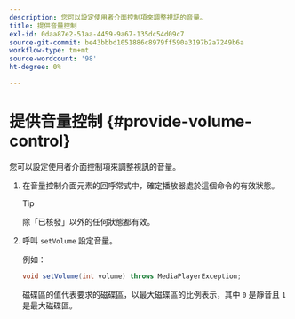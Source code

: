 ```yaml
---
description: 您可以設定使用者介面控制項來調整視訊的音量。
title: 提供音量控制
exl-id: 0daa87e2-51aa-4459-9a67-135dc54d09c7
source-git-commit: be43bbbd1051886c8979ff590a3197b2a7249b6a
workflow-type: tm+mt
source-wordcount: '98'
ht-degree: 0%

---
```


# 提供音量控制 {#provide-volume-control}

您可以設定使用者介面控制項來調整視訊的音量。

1. 在音量控制介面元素的回呼常式中，確定播放器處於這個命令的有效狀態。

   >[!TIP]
   >
   >除「已核發」以外的任何狀態都有效。

1. 呼叫 `setVolume` 設定音量。

   例如：

   ```java
   void setVolume(int volume) throws MediaPlayerException;
   ```

   磁碟區的值代表要求的磁碟區，以最大磁碟區的比例表示，其中 `0` 是靜音且 `1` 是最大磁碟區。
